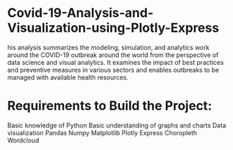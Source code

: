 # Covid-19-Analysis-and-Visualization-using-Plotly-Express
his analysis summarizes the modeling, simulation, and analytics work around the COVID-19 outbreak around the world from the perspective of data science and visual analytics. It examines the impact of best practices and preventive measures in various sectors and enables outbreaks to be managed with available health resources.
# Requirements to Build the Project: 

Basic knowledge of Python
Basic understanding of graphs and charts
Data visualization
Pandas
Numpy
Matplotlib
Plotly Express
Choropleth
Wordcloud
